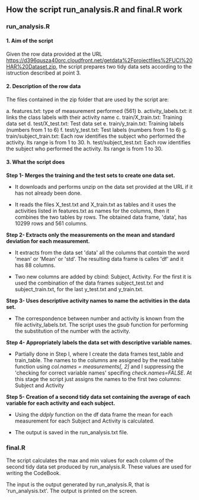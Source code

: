## How the script run_analysis.R and final.R work  

### run_analysis.R
  
  
#### 1. Aim of the script

Given the row data provided at the URL https://d396qusza40orc.cloudfront.net/getdata%2Fprojectfiles%2FUCI%20HAR%20Dataset.zip, the script prepares two tidy data sets according to the istruction described at point 3. 

#### 2. Description of the row data

The files contained in the zip folder that are used by the script are:

a. features.txt: type of measurement performed (561)
b. activity_labels.txt: it links the class labels with their activity name
c. train/X_train.txt: Training data set
d. test/X_test.txt: Test data set
e. train/y_train.txt: Training labels (numbers from 1 to 6)
f. test/y_test.txt: Test labels (numbers from 1 to 6)
g. train/subject_train.txt: Each row identifies the subject who performed the activity. Its range is from 1 to 30.
h. test/subject_test.txt: Each row identifies the subject who performed the activity. Its range is from 1 to 30. 

#### 3. What the script does

**Step 1- Merges the training and the test sets to create one data set.**

* It downloads and performs unzip on the data set provided at the URL if it has not already been done.
    
* It reads the files X_test.txt and X_train.txt as tables and it uses the activities listed in features.txt as names for the columns, then it combines the two tables by rows. The obtained data frame, 'data', has 10299 rows and 561 columns.
    
**Step 2- Extracts only the measurements on the mean and standard deviation for each measurement.** 

* It extracts from the data set 'data' all the columns that contain the word 'mean' or 'Mean' or 'std'. The resulting data frame is calles 'df' and it has 88 columns.
    
* Two new columns are added by cbind: Subject, Activity. For the first it is used the combination of the data frames subject_test.txt and subject_train.txt, for the last y_test.txt and y_train.txt.

**Step 3- Uses descriptive activity names to name the activities in the data set.**

* The correspondence between number and activity is known from the file activity_labels.txt. The script uses the *gsub* function for performing the substitution of the number with the activity.

**Step 4- Appropriately labels the data set with descriptive variable names.**

* Partially done in Step I, where I create the data frames test_table and train_table. The names to the columns are assigned by the read.table function using *col.names = measurements[, 2]* and I suppressing the 'checking for correct variable names' specifing *check.names=FALSE*. 
At this stage the script just assigns the names to the first two columns: Subject and Activity

**Step 5- Creation of a second tidy data set containing the average of each variable for each activity and each subject.** 

* Using the *ddply* function on the df data frame the mean for each measurement     for each Subject and Activity is calculated.

* The output is saved in the run_analysis.txt file.  

### final.R  
  
The script calculates the max and min values for each column of the second tidy data set produced by run_analysis.R. These values are used for writing the CodeBook.  

The input is the output generated by run_analysis.R, that is 'run_analysis.txt'. The output is printed on the screen.


